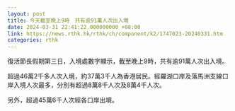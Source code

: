 ```yaml
---
layout: post
title: 今天截至晚上9時　共有逾91萬人次出入境
date: 2024-03-31 22:41:22.000000000 +08:00
link: https://news.rthk.hk/rthk/ch/component/k2/1747023-20240331.htm
categories: rthk
---
```


復活節長假期第三日，入境處數字顯示，截至晚上9時，共有逾91萬人次出入境。

超過46萬2千多人次入境，約37萬3千人為香港居民。經羅湖口岸及落馬洲支線口岸入境人次最多，分別有超過8萬8千人次及8萬4千人次。

另外，超過45萬6千人次經各口岸出境。
